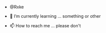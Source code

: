 -  @Rxke

- 🌱 I’m currently learning ... something or other

- 📫 How to reach me ... please don't

<!---
Rxke/Rxke is a ✨ special ✨ repository because its `README.md` (this file) appears on your GitHub profile.
You can click the Preview link to take a look at your changes.
--->
